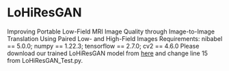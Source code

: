 # LoHiResGAN
Improving Portable Low-Field MRI Image Quality through Image-to-Image Translation Using Paired Low- and High-Field Images
Requirements: nibabel == 5.0.0; numpy == 1.22.3; tensorflow == 2.7.0; cv2 == 4.6.0
Please download our trained LoHiResGAN model from [here](https://drive.google.com/open?id=1sXO1BlSeu1gCZrYVhfEvq0gNDIQl70mq&usp=drive_fs) and change line 15 from LoHiResGAN_Test.py.

